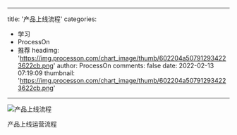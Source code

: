 
---
title: '产品上线流程'
categories: 
 - 学习
 - ProcessOn
 - 推荐
headimg: 'https://img.processon.com/chart_image/thumb/602204a507912934223622cb.png'
author: ProcessOn
comments: false
date: 2022-02-13 07:19:09
thumbnail: 'https://img.processon.com/chart_image/thumb/602204a507912934223622cb.png'
---

<div>   
<img class="thumb" alt="产品上线流程" src="https://img.processon.com/chart_image/thumb/602204a507912934223622cb.png" referrerpolicy="no-referrer">
<p>产品上线运营流程</p>  
</div>
            